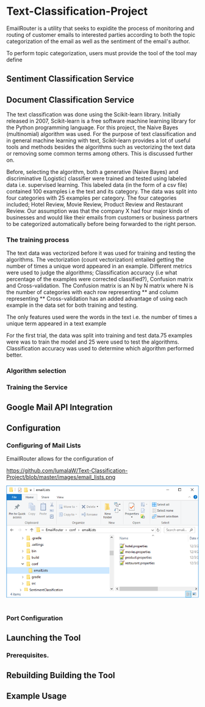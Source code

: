 # Text-Classification-Project

EmailRouter is a utility that seeks to expidite the process of monitoring and routing of customer emails to interested parties according to both the topic categorization of the email as well as the sentiment of the email's author.

To perform topic categorization, users must provide the tool  of the tool may define 

## Sentiment Classification Service

## Document Classification Service
The text classification was done using the Scikit-learn library. Initially released in 2007, Scikit-learn is a free software machine learning
library for the Python programming language. For this project, the Naive Bayes (multinomial) algorithm was used. For the purpose of text classification
and in general machine learning with text, Scikit-learn provides a lot of useful tools and methods besides the algorithms such as vectorizing the text
data or removing some common terms among others. This is discussed further on.

Before, selecting the algorithm, both a generative (Naive Bayes) and discriminative (Logistic) classifier were trained and tested using labeled data i.e.
supervised learning. This labeled data (in the form of a csv file) contained 100 examples i.e the text and its category. The data was split into four
categories with 25 examples per category. The four categories included; Hotel Review, Movie Review, Product Review and Restaurant Review.
Our assumption was that the company X had four major kinds of businesses and would like their emails from customers or business partners to be
categorized automatically before being forwarded to the right person.

### The training process
The text data was vectorized before it was used for training and testing the algorithms. The vectorization (count vectorization) entailed getting the
number of times a unique word appeared in an example. Different metrics were used to judge the algorithms; Classification accuracy (i.e what percentage
of the examples were corrected classified?), Confusion matrix and Cross-validation. The Confusion matrix is an N by N matrix where N is the number of
categories with each row representing ** and column representing **  Cross-validation has an added advantage of using each example in the data set for both
training and testing.


The only features used were the words in the text i.e. the
number of times a unique term appeared in a text example

For the first trial, the data was split into training and test data.75 examples were was to train the model and 25 were used to test the algorithms. Classification accuracy was used to
determine which algorithm performed better.

### Algorithm selection

### Training the Service



## Google Mail API Integration

## Configuration

### Configuring of Mail Lists

EmailRouter allows for the configuration of 

https://github.com/lumalaW/Text-Classification-Project/blob/master/images/email_lists.png

<div align="center">
  <img src="https://github.com/lumalaW/Text-Classification-Project/blob/master/images/email_lists.png"><br><br>
</div>


### Port Configuration

## Launching the Tool

### Prerequisites.

## Rebuilding Building the Tool

## Example Usage